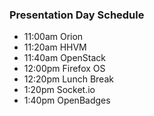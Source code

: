 ### Presentation Day Schedule

 - 11:00am Orion
 - 11:20am HHVM
 - 11:40am OpenStack
 - 12:00pm Firefox OS
 - 12:20pm Lunch Break
 - 1:20pm Socket.io
 - 1:40pm OpenBadges
